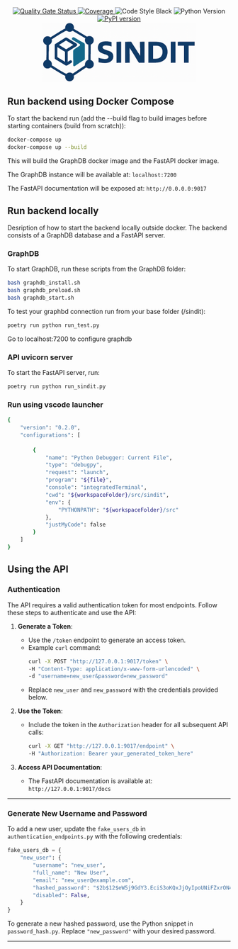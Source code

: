 <div align="center">
    <a href="https://kubikk-ekkolodd.sintef.cloud/dashboard?id=SINDIT">
        <img src="https://kubikk-ekkolodd.sintef.cloud/api/project_badges/measure?project=SINDIT&metric=alert_status&token=sqb_daa44a05f36e549bc45f72c29dcb10b1b04bb781" alt="Quality Gate Status">
    </a>
    <a href="https://kubikk-ekkolodd.sintef.cloud/dashboard?id=SINDIT">
        <img src="https://kubikk-ekkolodd.sintef.cloud/api/project_badges/measure?project=SINDIT&metric=coverage&token=sqb_daa44a05f36e549bc45f72c29dcb10b1b04bb781" alt="Coverage">
    </a>
    <img src="https://img.shields.io/badge/code%20style-black-black" alt="Code Style Black">
    <img src="https://img.shields.io/badge/python-3.11-blue" alt="Python Version">
    <a href="https://pypi.org/project/sindit/">
        <img src="https://img.shields.io/pypi/v/sindit.svg" alt="PyPI version">
    </a>
</div>

<div align="center">
    <img src="https://raw.githubusercontent.com/SINTEF-9012/SINDIT20/refs/heads/main/docs/img/sindit_logo.png" alt="SINDIT Logo" width="350">
</div>

## Run backend using Docker Compose
To start the backend run (add the --build flag to build images before starting containers (build from scratch)):
```bash
docker-compose up
docker-compose up --build
```

This will build the GraphDB docker image and the FastAPI docker image.

The GraphDB instance will be available at: `localhost:7200`

The FastAPI documentation will be exposed at: `http://0.0.0.0:9017`

## Run backend locally
Desription of how to start the backend locally outside docker.
The backend consists of a GraphDB database and a FastAPI server.

### GraphDB
To start GraphDB, run these scripts from the GraphDB folder:
```bash
bash graphdb_install.sh
bash graphdb_preload.sh
bash graphdb_start.sh
```

To test your graphbd connection run from your base folder (/sindit):
```bash
poetry run python run_test.py
```

Go to localhost:7200 to configure graphdb

### API uvicorn server
To start the FastAPI server, run:
```bash
poetry run python run_sindit.py
```


### Run using vscode launcher

```bash
{
    "version": "0.2.0",
    "configurations": [

        {
            "name": "Python Debugger: Current File",
            "type": "debugpy",
            "request": "launch",
            "program": "${file}",
            "console": "integratedTerminal",
            "cwd": "${workspaceFolder}/src/sindit",
            "env": {
                "PYTHONPATH": "${workspaceFolder}/src"
            },
            "justMyCode": false
        }
    ]
}
```
## Using the API

### Authentication
The API requires a valid authentication token for most endpoints. Follow these steps to authenticate and use the API:

1. **Generate a Token**:
   - Use the `/token` endpoint to generate an access token.
   - Example `curl` command:
     ```bash
     curl -X POST "http://127.0.0.1:9017/token" \
     -H "Content-Type: application/x-www-form-urlencoded" \
     -d "username=new_user&password=new_password"
     ```
   - Replace `new_user` and `new_password` with the credentials provided below.

2. **Use the Token**:
   - Include the token in the `Authorization` header for all subsequent API calls:
     ```bash
     curl -X GET "http://127.0.0.1:9017/endpoint" \
     -H "Authorization: Bearer your_generated_token_here"
     ```

3. **Access API Documentation**:
   - The FastAPI documentation is available at: `http://127.0.0.1:9017/docs`

---

### Generate New Username and Password
To add a new user, update the `fake_users_db` in `authentication_endpoints.py` with the following credentials:

```python
fake_users_db = {
    "new_user": {
        "username": "new_user",
        "full_name": "New User",
        "email": "new_user@example.com",
        "hashed_password": "$2b$12$eW5j9GdY3.EciS3oKQxJjOyIpoUNiFZxrON4SXt3wVrgSbE1gDMba",  # Password: new_password
        "disabled": False,
    }
}
```

To generate a new hashed password, use the  Python snippet in `password_hash.py`.
Replace `"new_password"` with your desired password.

---
